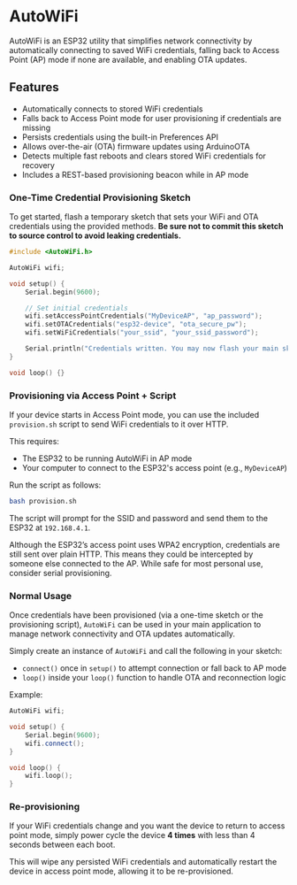 # AutoWiFi

AutoWiFi is an ESP32 utility that simplifies network connectivity by automatically connecting to saved WiFi credentials, falling back to Access Point (AP) mode if none are available, and enabling OTA updates.

## Features

- Automatically connects to stored WiFi credentials
- Falls back to Access Point mode for user provisioning if credentials are missing
- Persists credentials using the built-in Preferences API
- Allows over-the-air (OTA) firmware updates using ArduinoOTA
- Detects multiple fast reboots and clears stored WiFi credentials for recovery
- Includes a REST-based provisioning beacon while in AP mode

### One-Time Credential Provisioning Sketch

To get started, flash a temporary sketch that sets your WiFi and OTA credentials using the provided methods. **Be sure not to commit this sketch to source control to avoid leaking credentials.**

```cpp
#include <AutoWiFi.h>

AutoWiFi wifi;

void setup() {
    Serial.begin(9600);

    // Set initial credentials
    wifi.setAccessPointCredentials("MyDeviceAP", "ap_password");
    wifi.setOTACredentials("esp32-device", "ota_secure_pw");
    wifi.setWiFiCredentials("your_ssid", "your_ssid_password");

    Serial.println("Credentials written. You may now flash your main sketch.");
}

void loop() {}
```

### Provisioning via Access Point + Script

If your device starts in Access Point mode, you can use the included `provision.sh` script to send WiFi credentials to it over HTTP.

This requires:

- The ESP32 to be running AutoWiFi in AP mode
- Your computer to connect to the ESP32's access point (e.g., `MyDeviceAP`)

Run the script as follows:

```bash
bash provision.sh
```

The script will prompt for the SSID and password and send them to the ESP32 at `192.168.4.1`.

Although the ESP32’s access point uses WPA2 encryption, credentials are still sent over plain HTTP. This means they could be intercepted by someone else connected to the AP. While safe for most personal use, consider serial provisioning.

### Normal Usage

Once credentials have been provisioned (via a one-time sketch or the provisioning script), `AutoWiFi` can be used in your main application to manage network connectivity and OTA updates automatically.

Simply create an instance of `AutoWiFi` and call the following in your sketch:

- `connect()` once in `setup()` to attempt connection or fall back to AP mode
- `loop()` inside your `loop()` function to handle OTA and reconnection logic

Example:

```cpp
AutoWiFi wifi;

void setup() {
    Serial.begin(9600);
    wifi.connect();
}

void loop() {
    wifi.loop();
}
```

### Re-provisioning

If your WiFi credentials change and you want the device to return to access point mode, simply power cycle the device **4 times** with less than 4 seconds between each boot.

This will wipe any persisted WiFi credentials and automatically restart the device in access point mode, allowing it to be re-provisioned.
